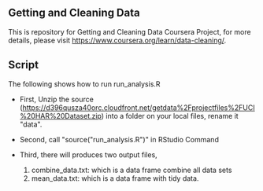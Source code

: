 ## Getting and Cleaning Data

This is repository for Getting and Cleaning Data Coursera Project, for more details, please visit https://www.coursera.org/learn/data-cleaning/.

## Script

The following shows how to run run_analysis.R

* First, Unzip the source (https://d396qusza40orc.cloudfront.net/getdata%2Fprojectfiles%2FUCI%20HAR%20Dataset.zip) into a folder on your local files, rename it "data".

* Second, call "source("run_analysis.R")" in RStudio Command

* Third, there will produces two output files,
    1. combine_data.txt: which is a data frame combine all data sets
    2. mean_data.txt: which is a data frame with tidy data.


